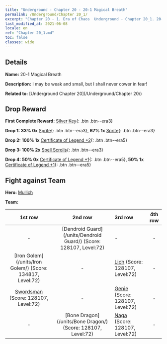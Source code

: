 ```yaml
---
title: "Underground - Chapter 20 - 20-1 Magical Breath"
permalink: /Underground/Chapter 20_1/
excerpt: "Chapter 20 - 1. Era of Chaos  Underground - Chapter 20_1. 20-1 Magical Breath"
last_modified_at: 2021-06-08
locale: en
ref: "Chapter 20_1.md"
toc: false
classes: wide
---
```


## Details

 **Name:** 20-1 Magical Breath

 **Description:** I may be weak and small, but I shall never cower in fear!

 **Related to:** [Underground Chapter 20](/Underground/Chapter 20/)

## Drop Reward

 **First Complete Reward:** [Silver Key](/Items/con_693/){: .btn .btn--era3}

 **Drop 1:** **33% 0x** [Sprite](/Items/unt_262/){: .btn .btn--era3}, **67% 1x** [Sprite](/Items/unt_262/){: .btn .btn--era3}

 **Drop 2:** **100% 1x** [Certificate of Legend +2](/Items/mat_81/){: .btn .btn--era5}

 **Drop 3:** **100% 2x** [Spell Scrolls](/Items/con_694/){: .btn .btn--era3}

 **Drop 4:** **50% 0x** [Certificate of Legend +1](/Items/mat_74/){: .btn .btn--era5}, **50% 1x** [Certificate of Legend +1](/Items/mat_74/){: .btn .btn--era5}


## Fight against Team
 **Hero:** [Mullich](/heroes/Mullich/)

 **Team:**


  | 1st row | 2nd row | 3rd row | 4th row |
  |:----:|:----:|:----|:----:|
  | - | [Dendroid Guard](/units/Dendroid Guard/) (Score: 128107, Level:72)  | - | - |
  | [Iron Golem](/units/Iron Golem/) (Score: 134817, Level:72)  | - | [Lich](/units/Lich/) (Score: 128107, Level:72)  | - |
  | [Swordsman](/units/Swordsman/) (Score: 128107, Level:72)  | - | [Genie](/units/Genie/) (Score: 128107, Level:72)  | - |
  | - | [Bone Dragon](/units/Bone Dragon/) (Score: 128107, Level:72)  | [Naga](/units/Naga/) (Score: 128107, Level:72)  | - |


